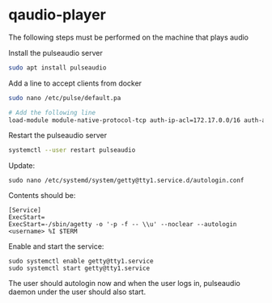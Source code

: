 # qaudio-player

The following steps must be performed on the machine that plays audio

Install the pulseaudio server
```bash
sudo apt install pulseaudio
```

Add a line to accept clients from docker

```bash
sudo nano /etc/pulse/default.pa

# Add the following line
load-module module-native-protocol-tcp auth-ip-acl=172.17.0.0/16 auth-anonymous=1
```

Restart the pulseaudio server

```bash
systemctl --user restart pulseaudio
```

Update:

```
sudo nano /etc/systemd/system/getty@tty1.service.d/autologin.conf
```

Contents should be:

```
[Service]
ExecStart=
ExecStart=-/sbin/agetty -o '-p -f -- \\u' --noclear --autologin <username> %I $TERM
```

Enable and start the service:

```
sudo systemctl enable getty@tty1.service
sudo systemctl start getty@tty1.service
```

The user should autologin now and when the user logs in, pulseaudio daemon under the user should also start.
